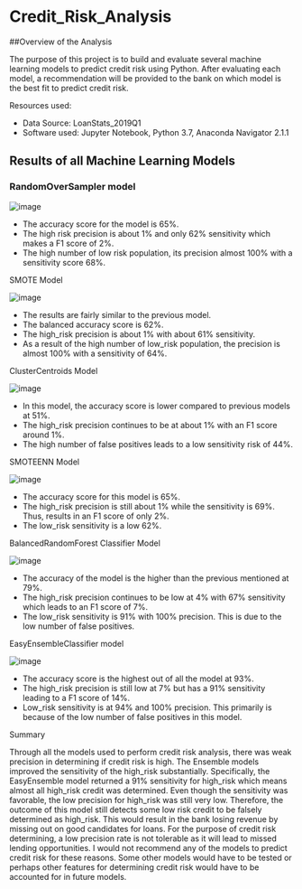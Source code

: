 # Credit_Risk_Analysis

##Overview of the Analysis

The purpose of this project is to build and evaluate several machine learning models to predict credit risk using Python. After evaluating each model, a recommendation will be provided to the bank on which model is the best fit to predict credit risk.

Resources used:
* Data Source: LoanStats_2019Q1
* Software used: Jupyter Notebook, Python 3.7, Anaconda Navigator 2.1.1


## Results of all Machine Learning Models

### RandomOverSampler model

![image](https://user-images.githubusercontent.com/96553992/167510525-ac6c2fc1-8a2f-429d-8bee-06475dd8bd82.png)

* The accuracy score for the model is 65%.
* The high risk precision is about 1% and only 62% sensitivity which makes a F1 score of 2%.
* The high number of low risk population, its precision almost 100% with a sensitivity score 68%.

SMOTE Model

![image](https://user-images.githubusercontent.com/96553992/167732926-deedc72e-7b2e-4e49-a8cd-d43629913f67.png)

* The results are fairly similar to the previous model.
* The balanced accuracy score is 62%.
* The high_risk precision is about 1% with about 61% sensitivity.
* As a result of the high number of low_risk population, the precision is almost 100% with a sensitivity of 64%.

ClusterCentroids Model

![image](https://user-images.githubusercontent.com/96553992/167737587-c0e43a49-dac2-4743-aa6c-7dc36c9dcb57.png)

* In this model, the accuracy score is lower compared to previous models at 51%.
* The high_risk precision continues to be at about 1% with an F1 score around 1%.
* The high number of false positives leads to a low sensitivity risk of 44%.


SMOTEENN Model

![image](https://user-images.githubusercontent.com/96553992/167738819-a8f0e95a-fb7a-4358-b107-1ca7f69657c4.png)

* The accuracy score for this model is 65%.
* The high_risk precision is still about 1% while the sensitivity is 69%. Thus, results in an F1 score of only 2%.
* The low_risk sensitivity is a low 62%.

BalancedRandomForest Classifier Model

![image](https://user-images.githubusercontent.com/96553992/167740200-b6bb3bc0-b742-4898-97c6-3b19a44a7f3e.png)

* The accuracy of the model is the higher than the previous mentioned at 79%.
* The high_risk precision continues to be low at 4%  with 67% sensitivity which leads to an F1 score of 7%.
* The low_risk sensitivity is 91% with 100% precision. This is due to the low number of false positives.

EasyEnsembleClassifier model

![image](https://user-images.githubusercontent.com/96553992/167740960-8692d0c0-7e48-4fe1-8cc4-0a61224797bd.png)

* The accuracy score is the highest out of all the model at 93%.
* The high_risk precision is still low at 7% but has a 91% sensitivity leading to a F1 score of 14%.
* Low_risk sensitivity is at 94% and 100% precision. This primarily is because of the low number of false positives in this model.


Summary

Through all the models used to perform credit risk analysis, there was weak precision in determining if credit risk is high. The Ensemble models improved the sensitivity of the high_risk substantially. Specifically, the EasyEnsemble model returned a 91% sensitivity for high_risk which means almost all high_risk credit was determined. Even though the sensitivity was favorable, the low precision for high_risk was still very low. Therefore, the outcome of this model still detects some low risk credit to be falsely determined as high_risk. This would result in the bank losing revenue by missing out on good candidates for loans. For the purpose of credit risk determining, a low precision rate is not tolerable as it will lead to missed lending opportunities. I would not recommend any of the models to predict credit risk for these reasons. Some other models would have to be tested or perhaps other features for determining credit risk would have to be accounted for in future models.


